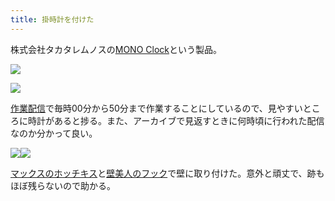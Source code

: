 ```yaml
---
title: 掛時計を付けた
---
```

株式会社タカタレムノスの[MONO Clock](https://www.amazon.co.jp/dp/B004UIT8BK)という製品。

![](https://lh5.googleusercontent.com/VT0gzFVcJx8UOZegn49V37nlBhlb2HDtaiW4ctOIFPcIwMML0LTfNZE6-swOZEl1MaYimAhZX3qRfAajNgAPE2XanQR9Pb0tLTwDpfaZ0GFhkXK2KZP8LtCxj1qAiTy-kAmxkMhQD1BB9GnQQg)

![](https://lh3.googleusercontent.com/lBHQ5CdZuCBNSeW8FzpZbWY2lbFTVgOZzyKJWbUKhI8fru1cC7F-03_izr97IqKNfb77UhkjLygRzP0DdJdGCSdmz2ciqNHLmh_HmcEm29q9KFBbBVa0iVRQ1rJosMTVZneQNnobEwTPk1A9kA)

[作業配信](https://www.youtube.com/channel/UC5s-KpSDGzxWPWNv94PnJHw)で毎時00分から50分まで作業することにしているので、見やすいところに時計があると捗る。また、アーカイブで見返すときに何時頃に行われた配信なのか分かって良い。

![](https://lh6.googleusercontent.com/E44HbKkfcqSpaMgk38qP9d3HXFHKeDSsYNCS7E3PWzdQ8YIx0kK_-sc1y5te88vt1zAucH9f2pz5bPhK7fUdbrKVygo4l-3CpmNW-3hgQWnEB9n68sny9qgNisRmmIGxelKZowzJXNuiYd6n5Q)![](https://lh6.googleusercontent.com/9vl-dPrCQ42zKXapfQ5SMu3OSdeqxegjWx-Pjk75xen18p_GnwHBUrf_I3Qc7dnzILSPICN_984nCVPTrzWPtFWvsjLrfwbNhHsHUwJ2xOqlDQleQ9-aWDo_ZPSM0N7Y66cRGA2L3I92crzLuQ)

[マックスのホッチキス](https://www.amazon.co.jp/dp/B000O9WRWG)と[壁美人のフック](https://www.amazon.co.jp/dp/B00CU78TDG)で壁に取り付けた。意外と頑丈で、跡もほぼ残らないので助かる。
